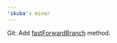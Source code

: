 ```yaml
---
'skuba': minor
---
```


Git: Add [fastForwardBranch](https://seek-oss.github.io/skuba/docs/development-api/git.html#fastForwardBranch) method.
